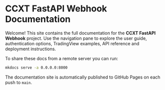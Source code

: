 # CCXT FastAPI Webhook Documentation

Welcome! This site contains the full documentation for the **CCXT FastAPI Webhook** project. Use the navigation pane to explore the user guide, authentication options, TradingView examples, API reference and deployment instructions.

To share these docs from a remote server you can run:
```bash
mkdocs serve -a 0.0.0.0:8000
```
The documentation site is automatically published to GitHub Pages on each push to `main`.
